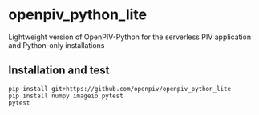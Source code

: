 # openpiv_python_lite
Lightweight version of OpenPIV-Python for the serverless PIV application and Python-only installations


## Installation and test

    pip install git+https://github.com/openpiv/openpiv_python_lite
    pip install numpy imageio pytest
    pytest 
    
    
